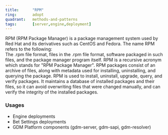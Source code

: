 ```yaml
---
title:      "RPM"
ring:       adopt
quadrant:   methods-and-patterns
tags:       [server,engine,deployment]
---
```


RPM (RPM Package Manager) is a package management system used by Red Hat and its derivatives such as CentOS and Fedora. The name RPM refers to the following:  
The .rpm file format, files in the .rpm file format, software packaged in such files, and the package manager program itself.
RPM is a recursive acronym which stands for "RPM Package Manager".
RPM packages consist of an archive of files, along with metadata used for installing, uninstalling, and querying the package.
RPM is used to install, uninstall, upgrade, query, and verify packages. It maintains a database of installed packages and their files, so it can avoid overwriting files that were changed manually, and can verify the integrity of the installed packages.

### Usages
- Engine deployments
- Bet Settings deployments
- GDM Platform components (gdm-server, gdm-sapi, gdm-resolver)
